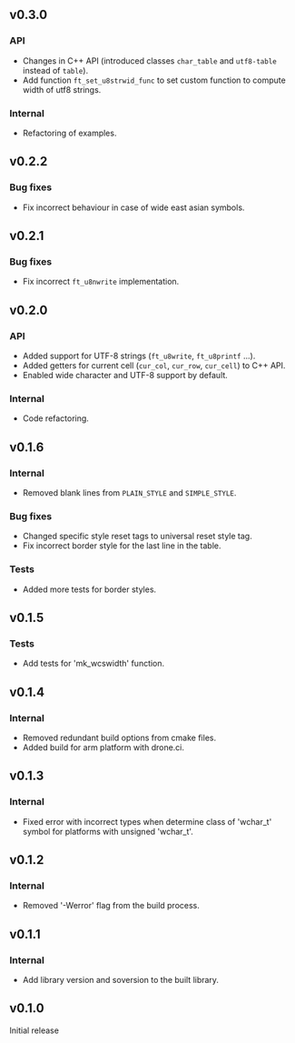 ## v0.3.0

### API

- Changes in C++ API (introduced classes `char_table` and `utf8-table` instead of `table`).
- Add function `ft_set_u8strwid_func` to set custom function to compute width of utf8 strings.

### Internal

- Refactoring of examples.

## v0.2.2

### Bug fixes

- Fix incorrect behaviour in case of wide east asian symbols.

## v0.2.1

### Bug fixes

- Fix incorrect `ft_u8nwrite` implementation.

## v0.2.0

### API

- Added support for UTF-8 strings (`ft_u8write`, `ft_u8printf` ...).
- Added getters for current cell (`cur_col`, `cur_row`, `cur_cell`) to C++ API.
- Enabled wide character and UTF-8 support by default.

### Internal

- Code refactoring.

## v0.1.6

### Internal

- Removed blank lines from `PLAIN_STYLE` and `SIMPLE_STYLE`.

### Bug fixes

- Changed specific style reset tags to universal reset style tag.
- Fix incorrect border style for the last line in the table.

### Tests

- Added more tests for border styles.

## v0.1.5

### Tests

- Add tests for 'mk_wcswidth' function.

## v0.1.4

### Internal

- Removed redundant build options from cmake files.
- Added build for arm platform with drone.ci.

## v0.1.3

### Internal

- Fixed error with incorrect types when determine class of 'wchar_t' symbol for platforms with unsigned 'wchar_t'.

## v0.1.2

### Internal

- Removed '-Werror' flag from the build process.

## v0.1.1

### Internal

- Add library version and soversion to the built library.

## v0.1.0

Initial release

